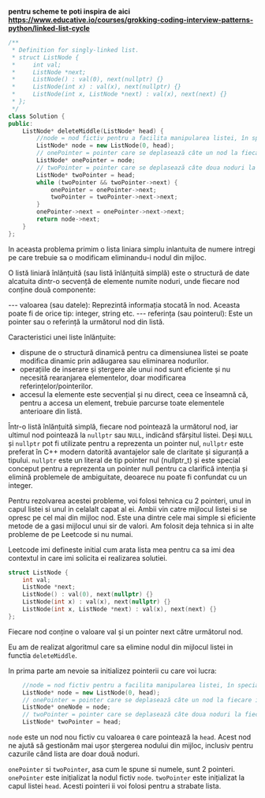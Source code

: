 **pentru scheme te poti inspira de aici https://www.educative.io/courses/grokking-coding-interview-patterns-python/linked-list-cycle**

```cpp
/**
 * Definition for singly-linked list.
 * struct ListNode {
 *     int val;
 *     ListNode *next;
 *     ListNode() : val(0), next(nullptr) {}
 *     ListNode(int x) : val(x), next(nullptr) {}
 *     ListNode(int x, ListNode *next) : val(x), next(next) {}
 * };
 */
class Solution {
public:
    ListNode* deleteMiddle(ListNode* head) {
        //node = nod fictiv pentru a facilita manipularea listei, în special la ștergerea nodurilor.
        ListNode* node = new ListNode(0, head);
        // onePointer = pointer care se deplasează câte un nod la fiecare iterație.
        ListNode* onePointer = node;
        // twoPointer = pointer care se deplasează câte doua noduri la fiecare iterație.
        ListNode* twoPointer = head;
        while (twoPointer && twoPointer->next) {
            onePointer = onePointer->next;
            twoPointer = twoPointer->next->next;
        }
        onePointer->next = onePointer->next->next;
        return node->next;
    }
};

```

In aceasta problema primim o lista liniara simplu inlantuita de numere intregi pe care trebuie sa o modificam eliminandu-i nodul din mijloc.

O listă liniară înlănțuită (sau listă înlănțuită simplă) este o structură de date alcatuita dintr-o secvență de elemente numite noduri, unde fiecare nod conține două componente:

--- valoarea (sau datele): Reprezintă informația stocată în nod. Aceasta poate fi de orice tip: integer, string etc.
--- referința (sau pointerul): Este un pointer sau o referință la următorul nod din listă.

Caracteristici unei liste înlănțuite:
- dispune de o structură dinamică pentru ca dimensiunea listei se poate modifica dinamic prin adăugarea sau eliminarea nodurilor.
- operațiile de inserare și ștergere ale unui nod sunt eficiente și nu necesită rearanjarea elementelor, doar modificarea referințelor/pointerilor.
- accesul la elemente este secvențial și nu direct, ceea ce înseamnă că, pentru a accesa un element, trebuie parcurse toate elementele anterioare din listă.

Într-o listă înlănțuită simplă, fiecare nod pointează la următorul nod, iar ultimul nod pointează la `nullptr` sau `NULL`, indicând sfârșitul listei. Deși `NULL` și `nullptr` pot fi utilizate pentru a reprezenta un pointer nul, `nullptr` este preferat în C++ modern datorită avantajelor sale de claritate și siguranță a tipului. `nullptr` este un literal de tip pointer nul (nullptr_t) și este special conceput pentru a reprezenta un pointer null pentru ca clarifică intenția și elimină problemele de ambiguitate, deoarece nu poate fi confundat cu un integer.

Pentru rezolvarea acestei probleme, voi folosi tehnica cu 2 pointeri, unul in capul listei si unul in celalalt capat al ei. Ambii vin catre mijlocul listei si se opresc pe cel mai din mijloc nod.
Este una dintre cele mai simple si eficiente metode de a gasi mijlocul unui sir de valori. Am folosit deja tehnica si in alte probleme de pe Leetcode si nu numai.

Leetcode imi defineste initial cum arata lista mea pentru ca sa imi dea contextul in care imi solicita ei realizarea solutiei.

```cpp
struct ListNode {
    int val;
    ListNode *next;
    ListNode() : val(0), next(nullptr) {}
    ListNode(int x) : val(x), next(nullptr) {}
    ListNode(int x, ListNode *next) : val(x), next(next) {}
};

```

Fiecare nod conține o valoare val și un pointer next către următorul nod.

Eu am de realizat algoritmul care sa elimine nodul din mijlocul listei in functia `deleteMiddle`.

In prima parte am nevoie sa initializez pointerii cu care voi lucra:

```cpp
    //node = nod fictiv pentru a facilita manipularea listei, în special la ștergerea nodurilor.
    ListNode* node = new ListNode(0, head);
    // onePointer = pointer care se deplasează câte un nod la fiecare iterație.
    ListNode* oneNode = node;
    // twoPointer = pointer care se deplasează câte doua noduri la fiecare iterație.
    ListNode* twoPointer = head;
```

`node` este un nod nou fictiv cu valoarea `0` care pointează la `head`.
Acest nod ne ajută să gestionăm mai ușor ștergerea nodului din mijloc, inclusiv pentru cazurile când lista are doar două noduri.

`onePointer` si `twoPointer`, asa cum le spune si numele, sunt 2 pointeri.
`onePointer` este inițializat la nodul fictiv `node`.
`twoPointer` este inițializat la capul listei `head`.
Acesti pointeri ii voi folosi pentru a strabate lista.


